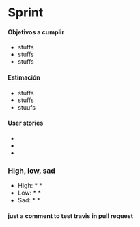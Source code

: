 # Sprint <n>

#### Objetivos a cumplir

- stuffs 
- stuffs
- stuffs
#### Estimación
- stuffs 
- stuffs
- stuufs
#### User stories
- 
-
- 
### High, low, sad 

* High:
        *
        *
* Low:
        * 
        *
* Sad:
        *
        *

#### just a comment to test travis in pull request
